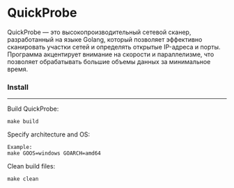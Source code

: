 # QuickProbe
QuickProbe — это высокопроизводительный сетевой сканер, разработанный на языке Golang, который позволяет эффективно сканировать участки сетей и определять открытые IP-адреса и порты. Программа акцентирует внимание на скорости и параллелизме, что позволяет обрабатывать большие объемы данных за минимальное время.
### Install
____
Build QuickProbe:
```
make build
```
Specify architecture and OS:
```
Example:
make GOOS=windows GOARCH=amd64
```
Clean build files:
```
make clean
```